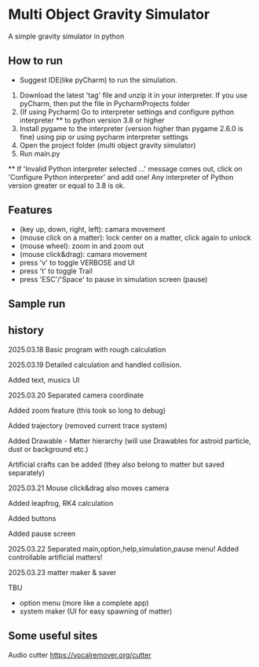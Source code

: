 # Multi Object Gravity Simulator
A simple gravity simulator in python

## How to run
* Suggest IDE(like pyCharm) to run the simulation.


1. Download the latest 'tag' file and unzip it in your interpreter. If you use pyCharm, then put the file in PycharmProjects folder
2. (If using Pycharm) Go to interpreter settings and configure python interpreter ** to python version 3.8 or higher
3. Install pygame to the interpreter (version higher than pygame 2.6.0 is fine) using pip or using pycharm interpreter settings
4. Open the project folder (multi object gravity simulator)
5. Run main.py 

** If 'Invalid Python interpreter selected ...' message comes out, click on 'Configure Python interpreter' and add one! Any interpreter of Python version greater or equal to 3.8 is ok.


## Features
- (key up, down, right, left): camara movement 
- (mouse click on a matter): lock center on a matter, click again to unlock
- (mouse wheel): zoom in and zoom out
- (mouse click&drag): camara movement 
- press 'v' to toggle VERBOSE and UI
- press 't' to toggle Trail
- press 'ESC'/'Space' to pause in simulation screen (pause)


## Sample run




## history

2025.03.18 Basic program with rough calculation

2025.03.19 Detailed calculation and handled collision. 

Added text, musics UI


2025.03.20 Separated camera coordinate

Added zoom feature (this took so long to debug)

Added trajectory (removed current trace system) 

Added Drawable - Matter hierarchy (will use Drawables for astroid particle, dust or background etc.)

Artificial crafts can be added (they also belong to matter but saved separately)


2025.03.21 Mouse click&drag also moves camera

Added leapfrog, RK4 calculation

Added buttons 

Added pause screen


2025.03.22 Separated main,option,help,simulation,pause menu!
Added controllable artificial matters!


2025.03.23 matter maker & saver


TBU
- option menu (more like a complete app)
- system maker (UI for easy spawning of matter)


## Some useful sites
Audio cutter
https://vocalremover.org/cutter




